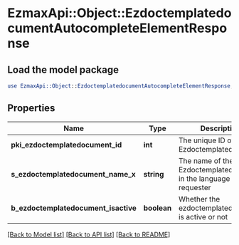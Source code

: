 # EzmaxApi::Object::EzdoctemplatedocumentAutocompleteElementResponse

## Load the model package
```perl
use EzmaxApi::Object::EzdoctemplatedocumentAutocompleteElementResponse;
```

## Properties
Name | Type | Description | Notes
------------ | ------------- | ------------- | -------------
**pki_ezdoctemplatedocument_id** | **int** | The unique ID of the Ezdoctemplatedocument | 
**s_ezdoctemplatedocument_name_x** | **string** | The name of the Ezdoctemplatedocument in the language of the requester | 
**b_ezdoctemplatedocument_isactive** | **boolean** | Whether the ezdoctemplatedocument is active or not | 

[[Back to Model list]](../README.md#documentation-for-models) [[Back to API list]](../README.md#documentation-for-api-endpoints) [[Back to README]](../README.md)



